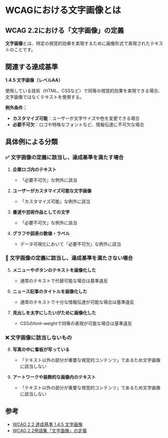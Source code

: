 # WCAGにおける文字画像とは

## WCAG 2.2における「文字画像」の定義

**文字画像**とは、特定の視覚的効果を実現するために画像形式で表現されたテキストのことです。

## 関連する達成基準

**1.4.5 文字画像（レベルAA）**

使用している技術（HTML、CSSなど）で同等の視覚的効果を実現できる場合、文字画像ではなくテキストを使用する。

**例外条件：**
- **カスタマイズ可能**：ユーザーが文字サイズや色を変更できる場合
- **必要不可欠**：ロゴや特殊なフォントなど、情報伝達に不可欠な場合

## 具体例による分類

### ✅ 文字画像の定義に該当し、達成基準を満たす場合
1. **企業ロゴ内のテキスト**
   - 「必要不可欠」な例外に該当

2. **ユーザーがカスタマイズ可能な文字画像**
   - 「カスタマイズ可能」な例外に該当

3. **書道や芸術作品としての文字**
   - 「必要不可欠」な例外に該当

4. **グラフや図表の数値・ラベル**
   - データ可視化において「必要不可欠」な例外に該当

### 📍 文字画像の定義に該当し、達成基準を満たさない場合
5. **メニューやボタンのテキストを画像化した**
   - 通常のテキストで代替可能な場合は基準違反

6. **ニュース記事のタイトルを画像化した**
   - 通常のテキストで十分な情報伝達が可能な場合は基準違反

7. **見出しを太字にしたいがために画像化した**
   - CSSのfont-weightで同等の表現が可能な場合は基準違反

### ❌ 文字画像に該当しないもの

8. **写真の中に看板が写っている**
   - 「テキスト以外の部分が重要な視覚的コンテンツ」であるため文字画像に該当しない

9. **アートワークや装飾的な画像内のテキスト**
   - 「テキスト以外の部分が重要な視覚的コンテンツ」であるため文字画像に該当しない

## 参考

- [WCAG 2.2 達成基準 1.4.5 文字画像](https://waic.jp/translations/WCAG22/Understanding/images-of-text)
- [WCAG 2.2用語集「文字画像」の定義](https://waic.jp/translations/WCAG22/#dfn-image-of-text)
